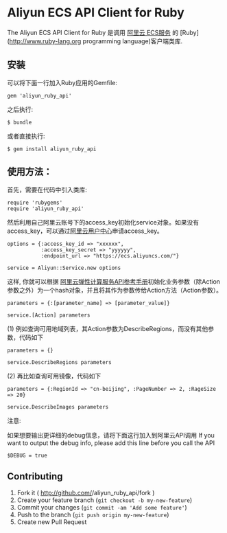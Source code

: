 # Aliyun ECS API Client for Ruby


The Aliyun ECS API Client for Ruby 是调用 [阿里云 ECS服务](http://help.aliyun.com/view/11108189_13730407.html) 的 [Ruby](http://www.ruby-lang.org programming language)客户端类库.


## 安装

可以将下面一行加入Ruby应用的Gemfile:

    gem 'aliyun_ruby_api'

之后执行:

    $ bundle

或者直接执行:

    $ gem install aliyun_ruby_api

## 使用方法：

首先，需要在代码中引入类库:

```
require 'rubygems'
require 'aliyun_ruby_api'
```

然后利用自己阿里云账号下的access_key初始化service对象。如果没有access_key，可以通过[阿里云用户中心](https://i.aliyun.com/access_key/)申请access_key。

```
options = {:access_key_id => "xxxxxx", 
           :access_key_secret => "yyyyyy", 
           :endpoint_url => "https://ecs.aliyuncs.com/"}

service = Aliyun::Service.new options
```

这样, 你就可以根据 [阿里云弹性计算服务API参考手册](http://help.aliyun.com/view/11108189_13730407.html)初始化业务参数（除Action参数之外）为一个hash对象，并且将其作为参数传给Action方法（Action参数）。

```
parameters = {:[parameter_name] => [parameter_value]}

service.[Action] parameters
```

(1) 例如查询可用地域列表，其Action参数为DescribeRegions，而没有其他参数，代码如下

```
parameters = {}

service.DescribeRegions parameters
```

(2) 再比如查询可用镜像，代码如下

```
parameters = {:RegionId => "cn-beijing", :PageNumber => 2, :RageSize => 20}

service.DescribeImages parameters
```

注意:

如果想要输出更详细的debug信息，请将下面这行加入到阿里云API调用
If you want to output the debug info, please add this line before you call the API

```
$DEBUG = true

```


## Contributing

1. Fork it ( http://github.com/<my-github-username>/aliyun_ruby_api/fork )
2. Create your feature branch (`git checkout -b my-new-feature`)
3. Commit your changes (`git commit -am 'Add some feature'`)
4. Push to the branch (`git push origin my-new-feature`)
5. Create new Pull Request
